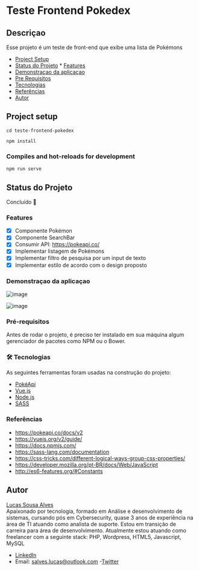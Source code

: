 # Teste Frontend Pokedex

## Descriçao
Esse projeto é um teste de front-end que exibe uma lista de Pokémons

<!--ts-->
   * [Project Setup](#project-setup)
   * [Status do Projeto](#Status-do-Projeto)
    * [Features](#features)
   * [Demonstraçao da aplicaçao](#Demonstraçao-da-aplicaçao)
   * [Pre Requisitos](#pre-requisitos)
   * [Tecnologias](#tecnologias)
   * [Referências](#referencias)
   * [Autor](#autor)
   
<!--te-->

## Project setup
```
cd teste-frontend-pokedex
```
```
npm install
```

### Compiles and hot-reloads for development
```
npm run serve
```
## Status do Projeto
Concluído  🚀 

### Features
- [x] Componente Pokémon
- [x] Componente SearchBar
- [X] Consumir API: https://pokeapi.co/
- [X] Implementar listagem de Pokémons
- [X] Implementar filtro de pesquisa por um input de texto
- [X] Implementar estilo de acordo com o design proposto

### Demonstraçao da aplicaçao
![image](https://user-images.githubusercontent.com/46874823/114340294-a2143900-9b2d-11eb-80b9-b98cd4fd57c1.png)

![image](https://user-images.githubusercontent.com/46874823/114340335-b821f980-9b2d-11eb-9328-682c3f0e781f.png)

### Pré-requisitos
Antes de rodar o projeto, é preciso ter instalado em sua máquina algum gerenciador de pacotes como NPM ou o Bower.

### 🛠 Tecnologias

As seguintes ferramentas foram usadas na construção do projeto:

- [PokéApi](https://pokeapi.co/)
- [Vue.js](https://vuejs.org/)
- [Node.js](https://nodejs.org/en/)
- [SASS](https://sass-lang.com/)

### Referências
- https://pokeapi.co/docs/v2
- https://vuejs.org/v2/guide/
- https://docs.npmjs.com/
- https://sass-lang.com/documentation
- https://css-tricks.com/different-logical-ways-group-css-properties/
- https://developer.mozilla.org/pt-BR/docs/Web/JavaScript
- http://es6-features.org/#Constants

## Autor

[Lucas Sousa Alves](https://github.com/lucas-salves) <br/>
Apaixonado por tecnologia, formado em Análise e desenvolvimento de sistemas, cursando pós em Cybersecurity, quase 3 anos de experiência na área de TI atuando como analista de suporte. Estou em transição de carreira para área de desenvolvimento.
Atualmente estou atuando como freelancer com a seguinte stack:
PHP, Wordpress, HTML5, Javascript, MySQL

- [LinkedIn](https://www.linkedin.com/in/lucas-salves/)
- Email: salves.lucas@outlook.com
-[Twitter](https://twitter.com/ERR_CPU_USAGE)




